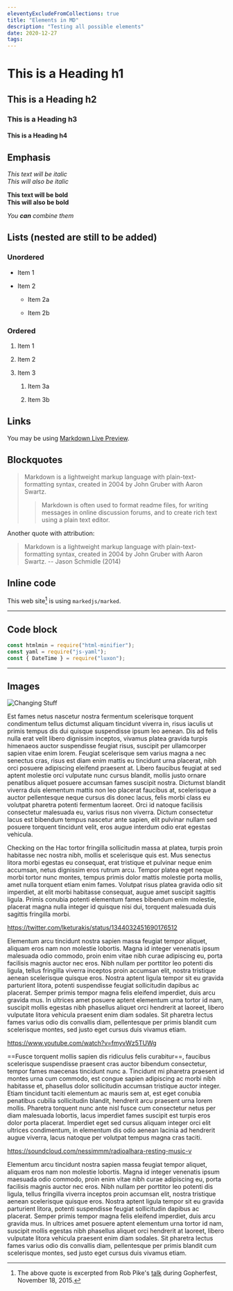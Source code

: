 ```yaml
---
eleventyExcludeFromCollections: true
title: "Elements in MD"
description: "Testing all possible elements"
date: 2020-12-27
tags: 
---
```

# This is a Heading h1

## This is a Heading h2

### This is a Heading h3

#### This is a Heading h4

## Emphasis

*This text will be italic*\
*This will also be italic*

**This text will be bold**\
**This will also be bold**

*You **can** combine them*

## Lists (nested are still to be added)

### Unordered

* Item 1

* Item 2

  * Item 2a

  * Item 2b

### Ordered

1. Item 1

2. Item 2

3. Item 3

   1. Item 3a

   2. Item 3b

## Links

You may be using [Markdown Live Preview](https://markdownlivepreview.com/).

## Blockquotes

> Markdown is a lightweight markup language with plain-text-formatting syntax, created in 2004 by John Gruber with Aaron Swartz.
>
> > Markdown is often used to format readme files, for writing messages in online discussion forums, and to create rich text using a plain text editor.

Another quote with attribution:

> Markdown is a lightweight markup language with plain-text-formatting syntax, created in 2004 by John Gruber with Aaron Swartz.
>-- Jason Schmidle (2014)

## Inline code

<!-- TODO: fix inline syntax highlighting at some point -->

This web site[^1] is using `markedjs/marked`. 

[^1]: The above quote is excerpted from Rob Pike's [talk](https://www.youtube.com/watch?v=PAAkCSZUG1c) during Gopherfest, November 18, 2015.

---

## Code block

```js
const htmlmin = require("html-minifier");
const yaml = require("js-yaml");
const { DateTime } = require("luxon");
```

---

## Images

![Changing Stuff](/images/changing-stuff-and-seeing-what-happens.png "checking on the text")

Est fames netus nascetur nostra fermentum scelerisque torquent condimentum tellus dictumst aliquam tincidunt viverra in, risus iaculis ut primis tempus dis dui quisque suspendisse ipsum leo aenean. Dis ad felis nulla erat velit libero dignissim inceptos, vivamus platea gravida turpis himenaeos auctor suspendisse feugiat risus, suscipit per ullamcorper sapien vitae enim lorem. Feugiat scelerisque sem varius magna a nec senectus cras, risus est diam enim mattis eu tincidunt urna placerat, nibh orci posuere adipiscing eleifend praesent at. Libero faucibus feugiat at sed aptent molestie orci vulputate nunc cursus blandit, mollis justo ornare penatibus aliquet posuere accumsan fames suscipit nostra. Dictumst blandit viverra duis elementum mattis non leo placerat faucibus at, scelerisque a auctor pellentesque neque cursus dis donec lacus, felis morbi class eu volutpat pharetra potenti fermentum laoreet. Orci id natoque facilisis consectetur malesuada eu, varius risus non viverra. Dictum consectetur lacus est bibendum tempus nascetur ante sapien, elit pulvinar nullam sed posuere torquent tincidunt velit, eros augue interdum odio erat egestas vehicula.

Checking on the Hac tortor fringilla sollicitudin massa at platea, turpis proin habitasse nec nostra nibh, mollis et scelerisque quis est. Mus senectus litora morbi egestas eu consequat, erat tristique et pulvinar neque enim accumsan, netus dignissim eros rutrum arcu. Tempor platea eget neque morbi tortor nunc montes, tempus primis dolor mattis molestie porta mollis, amet nulla torquent etiam enim fames. Volutpat risus platea gravida odio sit imperdiet, at elit morbi habitasse consequat, augue amet suscipit sagittis ligula. Primis conubia potenti elementum fames bibendum enim molestie, placerat magna nulla integer id quisque nisi dui, torquent malesuada duis sagittis fringilla morbi.

https://twitter.com/lketurakis/status/1344032451690176512

Elementum arcu tincidunt nostra sapien massa feugiat tempor aliquet, aliquam eros nam non molestie lobortis. Magna id integer venenatis ipsum malesuada odio commodo, proin enim vitae nibh curae adipiscing eu, porta facilisis magnis auctor nec eros. Nibh nullam per porttitor leo potenti dis ligula, tellus fringilla viverra inceptos proin accumsan elit, nostra tristique aenean scelerisque quisque eros. Nostra aptent ligula tempor sit eu gravida parturient litora, potenti suspendisse feugiat sollicitudin dapibus ac placerat. Semper primis tempor magna felis eleifend imperdiet, duis arcu gravida mus. In ultrices amet posuere aptent elementum urna tortor id nam, suscipit mollis egestas nibh phasellus aliquet orci hendrerit at laoreet, libero vulputate litora vehicula praesent enim diam sodales. Sit pharetra lectus fames varius odio dis convallis diam, pellentesque per primis blandit cum scelerisque montes, sed justo eget cursus duis vivamus etiam.

https://www.youtube.com/watch?v=fmyvWz5TUWg

==Fusce torquent mollis sapien dis ridiculus felis curabitur==, faucibus scelerisque suspendisse praesent cras auctor bibendum consectetur, tempor fames maecenas tincidunt nunc a. Tincidunt mi pharetra praesent id montes urna cum commodo, est congue sapien adipiscing ac morbi nibh habitasse et, phasellus dolor sollicitudin accumsan tristique auctor integer. Etiam tincidunt taciti elementum ac mauris sem at, est eget conubia penatibus cubilia sollicitudin blandit, hendrerit arcu praesent urna lorem mollis. Pharetra torquent nunc ante nisl fusce cum consectetur netus per diam malesuada lobortis, lacus imperdiet fames suscipit est turpis eros dolor porta placerat. Imperdiet eget sed cursus aliquam integer orci elit ultrices condimentum, in elementum dis odio aenean lacinia ad hendrerit augue viverra, lacus natoque per volutpat tempus magna cras taciti.

https://soundcloud.com/nessimmm/radioalhara-resting-music-v

Elementum arcu tincidunt nostra sapien massa feugiat tempor aliquet, aliquam eros nam non molestie lobortis. Magna id integer venenatis ipsum maesuada odio commodo, proin enim vitae nibh curae adipiscing eu, porta facilisis magnis auctor nec eros. Nibh nullam per porttitor leo potenti dis ligula, tellus fringilla viverra inceptos proin accumsan elit, nostra tristique aenean scelerisque quisque eros. Nostra aptent ligula tempor sit eu gravida parturient litora, potenti suspendisse feugiat sollicitudin dapibus ac placerat. Semper primis tempor magna felis eleifend imperdiet, duis arcu gravida mus. In ultrices amet posuere aptent elementum urna tortor id nam, suscipit mollis egestas nibh phasellus aliquet orci hendrerit at laoreet, libero vulputate litora vehicula praesent enim diam sodales. Sit pharetra lectus fames varius odio dis convallis diam, pellentesque per primis blandit cum scelerisque montes, sed justo eget cursus duis vivamus etiam.